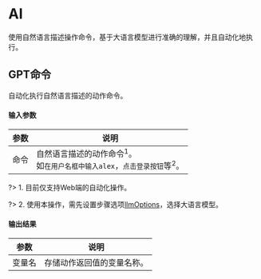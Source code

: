 AI
===

使用自然语言描述操作命令，基于大语言模型进行准确的理解，并且自动化地执行。

GPT命令
---

自动化执行自然语言描述的动作命令。

#### 输入参数

| 参数 | 说明
| ---- | ----
| 命令 | 自然语言描述的动作命令<sup>1</sup>。<br>如`在用户名框中输入alex`，`点击登录按钮`等<sup>2</sup>。

?> 1. 目前仅支持Web端的自动化操作。

?> 2. 使用本操作，需先设置步骤选项[llmOptions](flow_step_option#llmOptions)，选择大语言模型。

#### 输出结果

| 参数 | 说明
| ---- | ----
| 变量名 | 存储动作返回值的变量名称。



